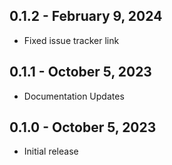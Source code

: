 ## 0.1.2 - February 9, 2024

- Fixed issue tracker link

## 0.1.1 - October 5, 2023

- Documentation Updates

## 0.1.0 - October 5, 2023

- Initial release
